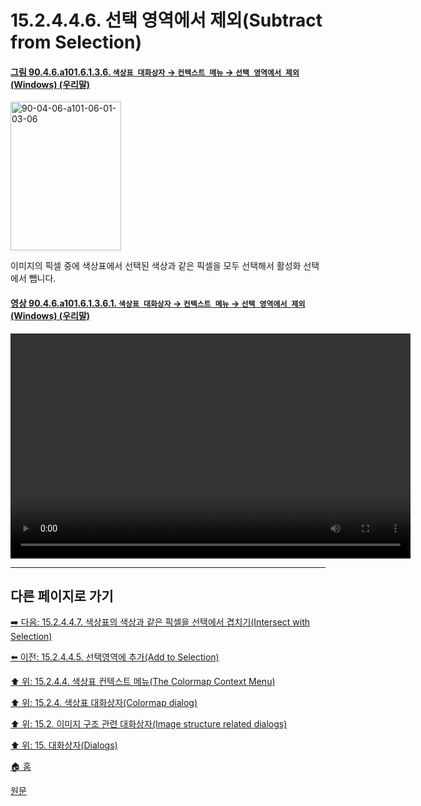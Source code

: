 # 15.2.4.4.6. 선택 영역에서 제외(Subtract from Selection)

<a id="90-04-06-a101-06-01-03-06"></a>

#### [그림 90.4.6.a101.6.1.3.6. `색상표 대화상자` → `컨텍스트 메뉴` → `선택 영역에서 제외` (Windows) (우리말)](./90-04-0006-colormap.md#90-04-06-a101-06-01-03-06)
<img width="177" height="238" alt="90-04-06-a101-06-01-03-06" src="https://github.com/wonder13662/gimp/assets/15767104/5bb3090d-548e-45fb-bfd7-b2b874aa4607" />

이미지의 픽셀 중에 색상표에서 선택된 색상과 같은 픽셀을 모두 선택해서 활성화 선택에서 뺍니다.

<a id="90-04-06-a101-06-01-03-06-01"></a>

#### [영상 90.4.6.a101.6.1.3.6.1. `색상표 대화상자` → `컨텍스트 메뉴` → `선택 영역에서 제외` (Windows) (우리말)](./90-04-0006-colormap.md#90-04-06-a101-06-01-03-06-01)
<video controls="controls" width="640" height="360" src="https://github.com/wonder13662/gimp/assets/15767104/c5fb4654-fae1-4d07-8ecb-ea372e5ec817"></video>

***

## 다른 페이지로 가기

[➡️ 다음: 15.2.4.4.7. 색상표의 색상과 같은 픽셀을 선택에서 겹치기(Intersect with Selection)](./15-02-04-04-07-intersect_from_selection.md)

[⬅️ 이전: 15.2.4.4.5. 선택영역에 추가(Add to Selection)](./15-02-04-04-05-add_to_selection.md)

[⬆️ 위: 15.2.4.4. 색상표 컨텍스트 메뉴(The Colormap Context Menu)](./15-02-04-04-00-the_colormap_context_menu.md)

[⬆️ 위: 15.2.4. 색상표 대화상자(Colormap dialog)](./15-02-04-00-colormap-dialog.md)

[⬆️ 위: 15.2. 이미지 구조 관련 대화상자(Image structure related dialogs)](./15-02-00-image-structure-related-dialogs.md)

[⬆️ 위: 15. 대화상자(Dialogs)](./15-00-dialogs.md)

[🏠 홈](./00-home.md)

[원문](https://docs.gimp.org/2.10/ko/gimp-indexed-palette-dialog.html#gimp-indexed-palette-dialog-submenu)